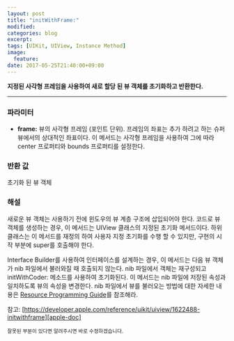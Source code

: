 ```yaml
---
layout: post
title: "initWithFrame:"
modified:
categories: blog
excerpt:
tags: [UIKit, UIView, Instance Method]
image:
  feature:
date: 2017-05-25T21:40:00+09:00
---
```

**지정된 사각형 프레임을 사용하여 새로 할당 된 뷰 객체를 초기화하고 반환한다.**

----
### 파라미터
 - **frame:** 뷰의 사각형 프레임 (포인트 단위). 프레임의 좌표는 추가 하려고 하는 슈퍼 뷰에서의 상대적인 좌표이다. 이 메서드는 사각형 프레임을 사용하여 그에 따라 center 프로퍼티와 bounds 프로퍼티를 설정한다.

### 반환 값
초기화 된 뷰 객체

### 해설
새로운 뷰 객체는 사용하기 전에 윈도우의 뷰 계층 구조에 삽입되어야 한다. 코드로 뷰 객체를 생성하는 경우, 이 메서드는 UIView 클래스의 지정된 초기화 메서드이다. 하위 클래스는 이 메서드를 재정의 하여 사용자 지정 초기화를 수행 할 수 있지만, 구현의 시작 부분에 super를 호출해야 한다.

Interface Builder를 사용하여 인터페이스를 설계하는 경우, 이 메서드는 다음 뷰 객체가 nib 파일에서 불러와질 때 호출되지 않는다. nib 파일에서 객체는 재구성되고 initWithCoder: 메소드를 사용하여 초기화된다. 이 메서드는 nib 파일에 저장된 속성과 일치하도록 뷰의 속성을 변경한다. nib 파일에서 뷰를 불러오는 방법에 대한 자세한 내용은 [Resource Programming Guide][Resource Programming Guide]를 참조해라.

참고: [https://developer.apple.com/reference/uikit/uiview/1622488-initwithframe][apple-doc]


<sub>잘못된 부분이 있다면 알려주시면 바로 수정하겠습니다.</sub>

[Resource Programming Guide]: https://developer.apple.com/library/content/documentation/Cocoa/Conceptual/LoadingResources/Introduction/Introduction.html#//apple_ref/doc/uid/10000051i
[apple-doc]: https://developer.apple.com/reference/uikit/uiview/1622488-initwithframe